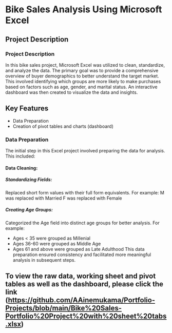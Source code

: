 # Bike Sales Analysis Using Microsoft Excel
## Project Description
### Project Description
In this bike sales project, Microsoft Excel was utilized to clean, standardize, and analyze the data. The primary goal was to provide a comprehensive overview of buyer demographics to better understand the target market. This involved identifying which groups are more likely to make purchases based on factors such as age, gender, and marital status. An interactive dashboard was then created to visualize the data and insights.
## Key Features
- Data Preparation
- Creation of pivot tables and charts (dashboard)

### Data Preparation
The initial step in this Excel project involved preparing the data for analysis. This included:

#### Data Cleaning:
##### Standardizing Fields: 
Replaced short form values with their full form equivalents. For example:
M was replaced with Married
F was replaced with Female
##### Creating Age Groups: 
Categorized the Age field into distinct age groups for better analysis. For example:
- Ages < 35 were grouped as Millenial
- Ages 36-60 were grouped as Middle Age
- Ages 61 and above were grouped as Late Adulthood
This data preparation ensured consistency and facilitated more meaningful analysis in subsequent steps.
## To view the raw data, working sheet and pivot tables as well as the dashboard, please click the link (https://github.com/AAinemukama/Portfolio-Projects/blob/main/Bike%20Sales-Portfolio%20Project%20with%20sheet%20tabs.xlsx)
